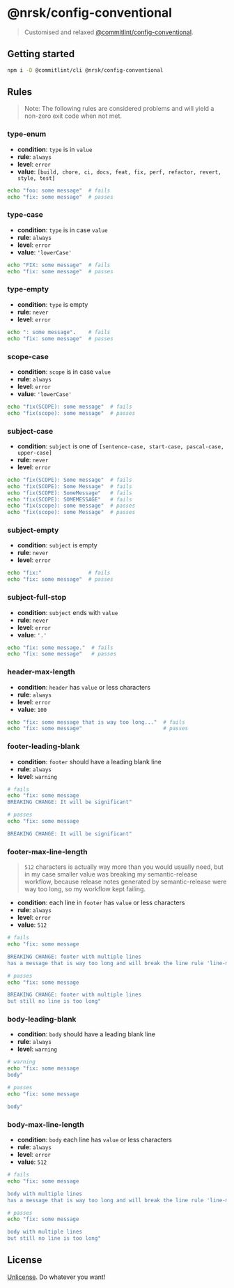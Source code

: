 # @nrsk/config-conventional

> Customised and relaxed [@commitlint/config-conventional].

## Getting started

```sh
npm i -D @commitlint/cli @nrsk/config-conventional
```

## Rules

> Note: The following rules are considered problems and will yield a non-zero exit code when not met.

### type-enum

- **condition**: `type` is in `value`
- **rule**: `always`
- **level**: `error`
- **value**: `[build, chore, ci, docs, feat, fix, perf, refactor, revert, style, test]`

```sh
echo "foo: some message"  # fails
echo "fix: some message"  # passes
```

### type-case

- **condition**: `type` is in case `value`
- **rule**: `always`
- **level**: `error`
- **value**: `'lowerCase'`

```sh
echo "FIX: some message"  # fails
echo "fix: some message"  # passes
```

### type-empty

- **condition**: `type` is empty
- **rule**: `never`
- **level**: `error`

```sh
echo ": some message".    # fails
echo "fix: some message"  # passes
```

### scope-case

- **condition**: `scope` is in case `value`
- **rule**: `always`
- **level**: `error`
- **value**: `'lowerCase'`

```sh
echo "fix(SCOPE): some message"  # fails
echo "fix(scope): some message"  # passes
```

### subject-case

- **condition**: `subject` is one of `[sentence-case, start-case, pascal-case, upper-case]`
- **rule**: `never`
- **level**: `error`

```sh
echo "fix(SCOPE): Some message"  # fails
echo "fix(SCOPE): Some Message"  # fails
echo "fix(SCOPE): SomeMessage"   # fails
echo "fix(SCOPE): SOMEMESSAGE"   # fails
echo "fix(scope): some message"  # passes
echo "fix(scope): some Message"  # passes
```

### subject-empty

- **condition**: `subject` is empty
- **rule**: `never`
- **level**: `error`

```sh
echo "fix:"               # fails
echo "fix: some message"  # passes
```

### subject-full-stop

- **condition**: `subject` ends with `value`
- **rule**: `never`
- **level**: `error`
- **value**: `'.'`

```sh
echo "fix: some message."  # fails
echo "fix: some message"   # passes
```

### header-max-length

- **condition**: `header` has `value` or less characters
- **rule**: `always`
- **level**: `error`
- **value**: `100`

```sh
echo "fix: some message that is way too long..."  # fails
echo "fix: some message"                          # passes
```

### footer-leading-blank

- **condition**: `footer` should have a leading blank line
- **rule**: `always`
- **level**: `warning`

```sh
# fails
echo "fix: some message
BREAKING CHANGE: It will be significant"

# passes
echo "fix: some message

BREAKING CHANGE: It will be significant"
```

### footer-max-line-length

> `512` characters is actually way more than you would usually need, but in my case
> smaller value was breaking my semantic-release workflow, because release notes generated
> by semantic-release were way too long, so my workflow kept failing.

- **condition**: each line in `footer` has `value` or less characters
- **rule**: `always`
- **level**: `error`
- **value**: `512`

```sh
# fails
echo "fix: some message

BREAKING CHANGE: footer with multiple lines
has a message that is way too long and will break the line rule 'line-max-length' by several characters"

# passes
echo "fix: some message

BREAKING CHANGE: footer with multiple lines
but still no line is too long"
```

### body-leading-blank

- **condition**: `body` should have a leading blank line
- **rule**: `always`
- **level**: `warning`

```sh
# warning
echo "fix: some message
body"

# passes
echo "fix: some message

body"
```

### body-max-line-length

- **condition**: `body` each line has `value` or less characters
- **rule**: `always`
- **level**: `error`
- **value**: `512`

```sh
# fails
echo "fix: some message

body with multiple lines
has a message that is way too long and will break the line rule 'line-max-length' by several characters"

# passes
echo "fix: some message

body with multiple lines
but still no line is too long"
```

## License

[Unlicense](LICENSE). Do whatever you want!

[@commitlint/config-conventional]: https://github.com/conventional-changelog/commitlint/tree/master/%40commitlint/config-conventional

